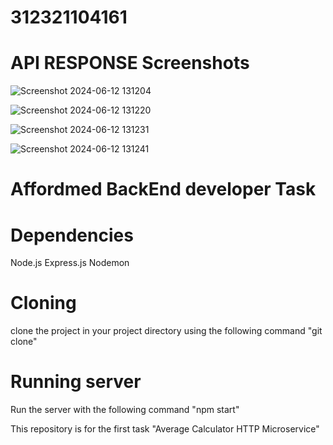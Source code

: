 # 312321104161

# API RESPONSE Screenshots

![Screenshot 2024-06-12 131204](https://github.com/snekan-B/312321104161/assets/98229935/9ccaa4b8-9549-4a2d-9e27-7bd376446086)


![Screenshot 2024-06-12 131220](https://github.com/snekan-B/312321104161/assets/98229935/e3e08748-1655-40be-9ec8-d9c6d2e82f94)


![Screenshot 2024-06-12 131231](https://github.com/snekan-B/312321104161/assets/98229935/34e0fa95-a84f-48c7-9e19-4fb0ca054c84)


![Screenshot 2024-06-12 131241](https://github.com/snekan-B/312321104161/assets/98229935/7adb78f2-f85e-46b0-96ba-aa65c7c3f7ef)



# Affordmed BackEnd developer Task

# Dependencies

Node.js
Express.js
Nodemon

# Cloning

clone the project in your project directory using the following command "git clone"

# Running server

Run the server with the following command "npm start"

This repository is for the first task "Average Calculator HTTP Microservice"
